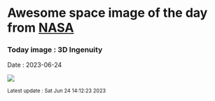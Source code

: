 
# Awesome space image of the day from [NASA](https://api.nasa.gov/)

### Today image : 3D Ingenuity
Date : 2023-06-24

![](https://apod.nasa.gov/apod/image/2306/PIA24547_fig1_1024.jpg)

<small>Latest update : Sat Jun 24 14:12:23 2023</small>
        